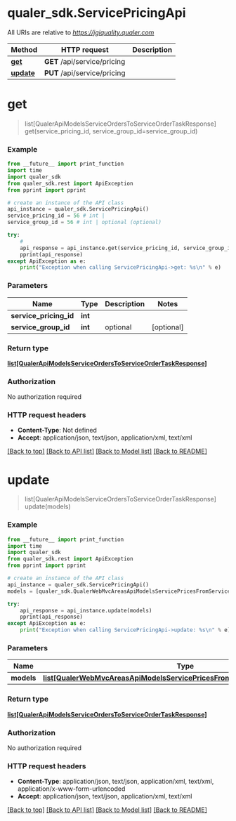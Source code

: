 # qualer_sdk.ServicePricingApi

All URIs are relative to *https://jgiquality.qualer.com*

Method | HTTP request | Description
------------- | ------------- | -------------
[**get**](ServicePricingApi.md#get) | **GET** /api/service/pricing | 
[**update**](ServicePricingApi.md#update) | **PUT** /api/service/pricing | 


# **get**
> list[QualerApiModelsServiceOrdersToServiceOrderTaskResponse] get(service_pricing_id, service_group_id=service_group_id)



### Example
```python
from __future__ import print_function
import time
import qualer_sdk
from qualer_sdk.rest import ApiException
from pprint import pprint

# create an instance of the API class
api_instance = qualer_sdk.ServicePricingApi()
service_pricing_id = 56 # int | 
service_group_id = 56 # int | optional (optional)

try:
    # 
    api_response = api_instance.get(service_pricing_id, service_group_id=service_group_id)
    pprint(api_response)
except ApiException as e:
    print("Exception when calling ServicePricingApi->get: %s\n" % e)
```

### Parameters

Name | Type | Description  | Notes
------------- | ------------- | ------------- | -------------
 **service_pricing_id** | **int**|  | 
 **service_group_id** | **int**| optional | [optional] 

### Return type

[**list[QualerApiModelsServiceOrdersToServiceOrderTaskResponse]**](QualerApiModelsServiceOrdersToServiceOrderTaskResponse.md)

### Authorization

No authorization required

### HTTP request headers

 - **Content-Type**: Not defined
 - **Accept**: application/json, text/json, application/xml, text/xml

[[Back to top]](#) [[Back to API list]](../README.md#documentation-for-api-endpoints) [[Back to Model list]](../README.md#documentation-for-models) [[Back to README]](../README.md)

# **update**
> list[QualerApiModelsServiceOrdersToServiceOrderTaskResponse] update(models)



### Example
```python
from __future__ import print_function
import time
import qualer_sdk
from qualer_sdk.rest import ApiException
from pprint import pprint

# create an instance of the API class
api_instance = qualer_sdk.ServicePricingApi()
models = [qualer_sdk.QualerWebMvcAreasApiModelsServicePricesFromServicePriceBulkEditModel()] # list[QualerWebMvcAreasApiModelsServicePricesFromServicePriceBulkEditModel] | 

try:
    api_response = api_instance.update(models)
    pprint(api_response)
except ApiException as e:
    print("Exception when calling ServicePricingApi->update: %s\n" % e)
```

### Parameters

Name | Type | Description  | Notes
------------- | ------------- | ------------- | -------------
 **models** | [**list[QualerWebMvcAreasApiModelsServicePricesFromServicePriceBulkEditModel]**](QualerWebMvcAreasApiModelsServicePricesFromServicePriceBulkEditModel.md)|  | 

### Return type

[**list[QualerApiModelsServiceOrdersToServiceOrderTaskResponse]**](QualerApiModelsServiceOrdersToServiceOrderTaskResponse.md)

### Authorization

No authorization required

### HTTP request headers

 - **Content-Type**: application/json, text/json, application/xml, text/xml, application/x-www-form-urlencoded
 - **Accept**: application/json, text/json, application/xml, text/xml

[[Back to top]](#) [[Back to API list]](../README.md#documentation-for-api-endpoints) [[Back to Model list]](../README.md#documentation-for-models) [[Back to README]](../README.md)

